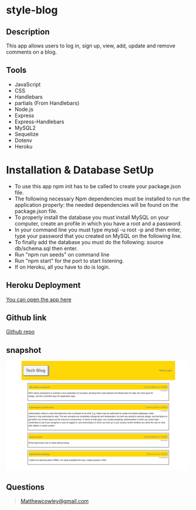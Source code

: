 # style-blog

## Description
This app allows users to log in, sign up, view, add, update and remove comments on a blog.

## Tools
* JavaScript
* CSS
* Handlebars
* partials (From Handlebars)
* Node.js
* Express
* Express-Handlebars
* MySQL2
* Sequelize
* Dotenv
* Heroku

# Installation & Database SetUp
* To use this app npm init has to be called to create your package.json file.
* The following necessary Npm dependencies must be installed to run the application properly: the needed dependencies will be found on the package.json file.
* To properly install the database you must install MySQL on your computer, create an profile in which you have a root and a password.
* In your command line you must type mysql -u root -p and then enter, type your password that you created on MySQL on the following line.
* To finally add the database you must do the following: source db/schema.sql then enter.
* Run "npm run seeds" on command line
* Run "npm start" for the port to start listening.
* If on Heroku, all you have to do is login.


## Heroku Deployment

[You can open the app here](https://style-blog.herokuapp.com/)

## Github link
[Github repo](https://mcowley1.github.io/style-blog/)

## snapshot
![TECH-BLOG](style-blog-pic.png)

## Questions
> Matthewcowley@gmail.com
